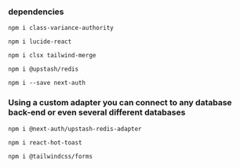 ### dependencies

```
npm i class-variance-authority
```

```
npm i lucide-react
```

```
npm i clsx tailwind-merge
```

```
npm i @upstash/redis
```

```
npm i --save next-auth
```
### Using a custom adapter you can connect to any database back-end or even several different databases
```
npm i @next-auth/upstash-redis-adapter
```
```
npm i react-hot-toast
```

```
npm i @tailwindcss/forms
```